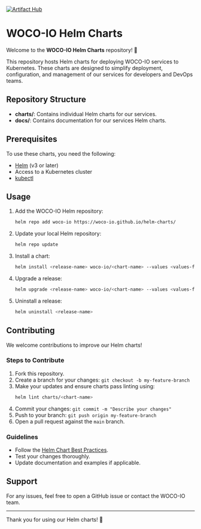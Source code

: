 [![Artifact Hub](https://img.shields.io/endpoint?url=https://artifacthub.io/badge/repository/k8s-iam-manager)](https://artifacthub.io/packages/search?repo=k8s-iam-manager)

# WOCO-IO Helm Charts

Welcome to the **WOCO-IO Helm Charts** repository! 🎉

This repository hosts Helm charts for deploying WOCO-IO services to Kubernetes. These charts are designed to simplify deployment, configuration, and management of our services for developers and DevOps teams.

## Repository Structure

- **charts/**: Contains individual Helm charts for our services.
- **docs/**: Contains documentation for our services Helm charts.

## Prerequisites

To use these charts, you need the following:
- [Helm](https://helm.sh/) (v3 or later)
- Access to a Kubernetes cluster
- [kubectl](https://kubernetes.io/docs/tasks/tools/install-kubectl/)

## Usage

1. Add the WOCO-IO Helm repository:
   ```bash
   helm repo add woco-io https://woco-io.github.io/helm-charts/
   ```

2. Update your local Helm repository:
   ```bash
   helm repo update
   ```

3. Install a chart:
   ```bash
   helm install <release-name> woco-io/<chart-name> --values <values-file>.yaml
   ```

4. Upgrade a release:
   ```bash
   helm upgrade <release-name> woco-io/<chart-name> --values <values-file>.yaml
   ```

5. Uninstall a release:
   ```bash
   helm uninstall <release-name>
   ```

## Contributing

We welcome contributions to improve our Helm charts!

### Steps to Contribute

1. Fork this repository.
2. Create a branch for your changes: `git checkout -b my-feature-branch`
3. Make your updates and ensure charts pass linting using:
   ```bash
   helm lint charts/<chart-name>
   ```
4. Commit your changes: `git commit -m "Describe your changes"`
5. Push to your branch: `git push origin my-feature-branch`
6. Open a pull request against the `main` branch.

### Guidelines

- Follow the [Helm Chart Best Practices](https://helm.sh/docs/chart_best_practices/).
- Test your changes thoroughly.
- Update documentation and examples if applicable.

## Support

For any issues, feel free to open a GitHub issue or contact the WOCO-IO team.

---

Thank you for using our Helm charts! 🚀
